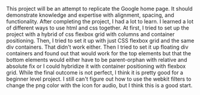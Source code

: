 This project will be an attempt to replicate the Google home page.  It should demonstrate knowledge and expertise with alignment, spacing, and functionality.
After completing the project, I had a lot to learn.  I learned a lot of different ways to use html and css together.  At first, I tried to set up the project with a hybrid of css flexbox grid with columns and container positioning.  Then, I tried to set it up with just CSS flexbox grid and the same div containers.  That didn't work either.  Then I tried to set it up floating div containers and found out that would work for the top elements but that the bottom elements would either have to be parent-orphan with relative and absolute fix or I could hybridize it with container positioning with flexbox grid.  While the final outcome is not perfect, I think it is pretty good for a beginner level project.  I still can't figure out how to use the webkit filters to change the png color with the icon for audio, but I think this is a good start.
